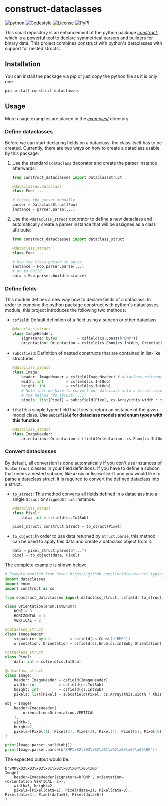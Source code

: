 # construct-dataclasses

[![python](https://img.shields.io/badge/python-3.7+-blue.svg?logo=python&labelColor=grey)](https://www.python.org/downloads/)
![Codestyle](https://img.shields.io:/static/v1?label=Codestyle&message=black&color=black)
![License](https://img.shields.io:/static/v1?label=License&message=GNU+GPLv3&color=blue)
[![PyPI](https://img.shields.io/pypi/v/construct-dataclasses)](https://pypi.org/project/construct-dataclasses/)

This small repository is an enhancement of the python package [*construct*](https://pypi.org/project/construct/), which is a powerful tool to declare symmetrical parsers and builders for binary data. This project combines construct with python's dataclasses with support for nested structs.

## Installation

You can install the package via pip or just copy the python file as it is only one.

```bash
pip install construct-dataclasses
```

## Usage

More usage examples are placed in the [*examples/*](/examples/) directory.

### Define dataclasses

Before we can start declaring fields on a dataclass, the class itself has to be created. Currently, there are two ways on how to create
a dataclass usable by this package.

1. Use the standard `@dataclass` decorator and create the parser instance afterwards:

    ```python
    from construct_dataclasses import DataclassStruct

    @dataclasses.dataclass
    class Foo: ...

    # Create the parser manually
    parser = DataclassStruct(Foo)
    instance = parser.parse(...)
    ```

2. Use the `@dataclass_struct` decorator to define a new dataclass and automatically create a parser instance that will be assignes as a class attribute:

    ```python
    from construct_dataclasses import dataclass_struct

    @dataclass_struct
    class Foo: ...

    # Use the class-parser to parse
    instance = Foo.parser.parse(...)
    # or to build
    data = Foo.parser.build(instance)
    ```

### Define fields

This module defines a new way how to declare fields of a dataclass. In order to combine the python package construct with python's dataclasses module, this project introduces the following two methods:

- `csfield`: Default definition of a field using a subcon or other dataclass

    ```python
    @dataclass_struct
    class ImageHeader:
        signature: bytes         = csfield(cs.Const(b"BMP"))
        orientation: Orientation = csfield(cs.Enum(cs.Int8ub, Orientation))
    ```

- `subcsfield`: Definition of nested constructs that are contained in list-like structures.

    ```python
    @dataclass_struct
    class Image:
        header: ImageHeader = csfield(ImageHeader) # dataclass reference
        width: int          = csfield(cs.Int8ub)
        height: int         = csfield(cs.Int8ub)
        # Note that we have to convert our dataclass into a struct using
        # the method "to_struct(...)"
        pixels: list[Pixel] = subcsfield(Pixel, cs.Array(this.width * this.height, to_struct(Pixel)))
    ```

- `tfield`: a simple typed field that tries to return an instance of the given model class. **Use `subcsfield` for dataclass models and enum types with this function**.

    ```python
    @dataclass_struct
    class ImageHeader:
        orientation: Orientation = tfield(Orientation, cs.Enum(cs.Int8ul, Orientation))
    ```


### Convert dataclasses

By default, all conversion is done automatically if you don't use instances of `SubContruct` classes in your field definitions. If you have to define a subcon that needs a nested subcon, like `Array` or `RepeatUntil` and you would like to parse a dataclass struct, it is required to convert the defined dataclass into a struct.

- `to_struct`: This method converts all fields defined in a dataclass into a single `Struct` or `AlignedStruct` instance.

    ```python
    @dataclass_struct
    class Pixel:
        data: int = csfield(cs.Int8ub)

    pixel_struct: construct.Struct = to_struct(Pixel)
    ```
- `to_object`: In order to use data returned by `Struct.parse`, this method can be used to apply this data and create a dataclass object from it.

    ```python
    data = pixel_struct.parse(b"...")
    pixel = to_object(data, Pixel)
    ```

The complete example is shown below:

```python
# Example modifed from here: https://github.com/timrid/construct-typing/
import dataclasses
import enum
import construct as cs

from construct_dataclasses import dataclass_struct, csfield, to_struct, subcsfield

class Orientation(enum.IntEnum):
    NONE = 0
    HORIZONTAL = 1
    VERTICAL = 2

@dataclass_struct
class ImageHeader:
    signature: bytes         = csfield(cs.Const(b"BMP"))
    orientation: Orientation = csfield(cs.Enum(cs.Int8ub, Orientation))

@dataclass_struct
class Pixel:
    data: int = csfield(cs.Int8ub)

@dataclass_struct
class Image:
    header: ImageHeader = csfield(ImageHeader)
    width: int          = csfield(cs.Int8ub)
    height: int         = csfield(cs.Int8ub)
    pixels: list[Pixel] = subcsfield(Pixel, cs.Array(this.width * this.height, to_struct(Pixel)))

obj = Image(
    header=ImageHeader(
        orientation=Orientation.VERTICAL
    ),
    width=3,
    height=2,
    pixels=[Pixel(1), Pixel(2), Pixel(3), Pixel(4), Pixel(5), Pixel(6)]
)

print(Image.parser.build(obj))
print(Image.parser.parse(b"BMP\x02\x03\x02\x01\x02\x03\x04\x05\06"))
```

The expected output would be:

    b'BMP\x02\x03\x02\x01\x02\x03\x04\x05\x06'
    Image(
        header=ImageHeader(signature=b'BMP', orientation=<Orientation.VERTICAL: 2>),
        width=3, height=2,
        pixels=[Pixel(data=1), Pixel(data=2), Pixel(data=3), Pixel(data=4), Pixel(data=5), Pixel(data=6)]
    )